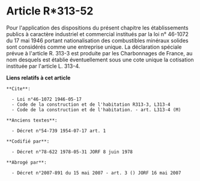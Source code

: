 # Article R*313-52

Pour l'application des dispositions du présent chapitre les établissements publics à caractère industriel et commercial
institués par la loi n° 46-1072 du 17 mai 1946 portant nationalisation des combustibles minéraux solides sont considérés
comme une entreprise unique. La déclaration spéciale prévue à l'article R. 313-3 est produite par les Charbonnages de France,
au nom desquels est établie éventuellement sous une cote unique la cotisation instituée par l'article L. 313-4.

**Liens relatifs à cet article**

	**Cite**:

	  - Loi n°46-1072 1946-05-17
	  - Code de la construction et de l'habitation R313-3, L313-4
	  - Code de la construction et de l'habitation. - art. L313-4 (M)

	**Anciens textes**:

	  - Décret n°54-739 1954-07-17 art. 1

	**Codifié par**:

	  - Décret n°78-622 1978-05-31 JORF 8 juin 1978

	**Abrogé par**:

	  - Décret n°2007-891 du 15 mai 2007 - art. 3 () JORF 16 mai 2007
